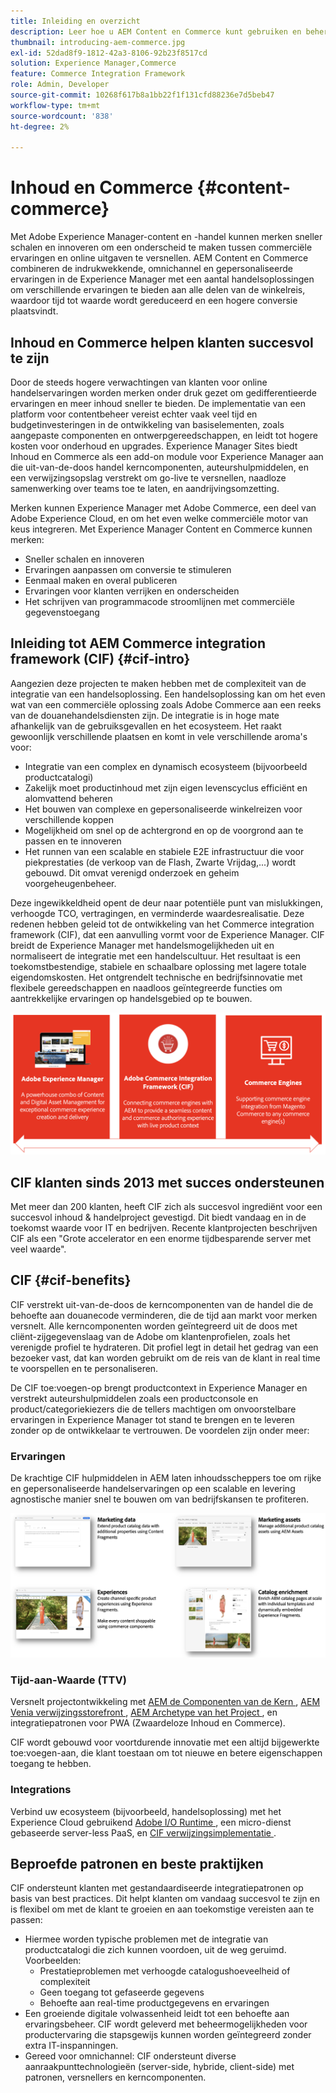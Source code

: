 ```yaml
---
title: Inleiding en overzicht
description: Leer hoe u AEM Content en Commerce kunt gebruiken en beheren met handige artikelen over integratie, en hoe u kunt beginnen met AEM Storefront.
thumbnail: introducing-aem-commerce.jpg
exl-id: 52dad8f9-1812-42a3-8106-92b23f8517cd
solution: Experience Manager,Commerce
feature: Commerce Integration Framework
role: Admin, Developer
source-git-commit: 10268f617b8a1bb22f1f131cfd88236e7d5beb47
workflow-type: tm+mt
source-wordcount: '838'
ht-degree: 2%

---
```



# Inhoud en Commerce {#content-commerce}

Met Adobe Experience Manager-content en -handel kunnen merken sneller schalen en innoveren om een onderscheid te maken tussen commerciële ervaringen en online uitgaven te versnellen. AEM Content en Commerce combineren de indrukwekkende, omnichannel en gepersonaliseerde ervaringen in de Experience Manager met een aantal handelsoplossingen om verschillende ervaringen te bieden aan alle delen van de winkelreis, waardoor tijd tot waarde wordt gereduceerd en een hogere conversie plaatsvindt.

## Inhoud en Commerce helpen klanten succesvol te zijn

Door de steeds hogere verwachtingen van klanten voor online handelservaringen worden merken onder druk gezet om gedifferentieerde ervaringen en meer inhoud sneller te bieden. De implementatie van een platform voor contentbeheer vereist echter vaak veel tijd en budgetinvesteringen in de ontwikkeling van basiselementen, zoals aangepaste componenten en ontwerpgereedschappen, en leidt tot hogere kosten voor onderhoud en upgrades. Experience Manager Sites biedt Inhoud en Commerce als een add-on module voor Experience Manager aan die uit-van-de-doos handel kerncomponenten, auteurshulpmiddelen, en een verwijzingsopslag verstrekt om go-live te versnellen, naadloze samenwerking over teams toe te laten, en aandrijvingsomzetting.

Merken kunnen Experience Manager met Adobe Commerce, een deel van Adobe Experience Cloud, en om het even welke commerciële motor van keus integreren. Met Experience Manager Content en Commerce kunnen merken:

* Sneller schalen en innoveren
* Ervaringen aanpassen om conversie te stimuleren
* Eenmaal maken en overal publiceren
* Ervaringen voor klanten verrijken en onderscheiden
* Het schrijven van programmacode stroomlijnen met commerciële gegevenstoegang

## Inleiding tot AEM Commerce integration framework (CIF) {#cif-intro}

Aangezien deze projecten te maken hebben met de complexiteit van de integratie van een handelsoplossing. Een handelsoplossing kan om het even wat van een commerciële oplossing zoals Adobe Commerce aan een reeks van de douanehandelsdiensten zijn. De integratie is in hoge mate afhankelijk van de gebruiksgevallen en het ecosysteem. Het raakt gewoonlijk verschillende plaatsen en komt in vele verschillende aroma&#39;s voor:

* Integratie van een complex en dynamisch ecosysteem (bijvoorbeeld productcatalogi)
* Zakelijk moet productinhoud met zijn eigen levenscyclus efficiënt en alomvattend beheren
* Het bouwen van complexe en gepersonaliseerde winkelreizen voor verschillende koppen
* Mogelijkheid om snel op de achtergrond en op de voorgrond aan te passen en te innoveren
* Het runnen van een scalable en stabiele E2E infrastructuur die voor piekprestaties (de verkoop van de Flash, Zwarte Vrijdag,...) wordt gebouwd. Dit omvat verenigd onderzoek en geheim voorgeheugenbeheer.

Deze ingewikkeldheid opent de deur naar potentiële punt van mislukkingen, verhoogde TCO, vertragingen, en verminderde waardesrealisatie. Deze redenen hebben geleid tot de ontwikkeling van het Commerce integration framework (CIF), dat een aanvulling vormt voor de Experience Manager. CIF breidt de Experience Manager met handelsmogelijkheden uit en normaliseert de integratie met een handelscultuur. Het resultaat is een toekomstbestendige, stabiele en schaalbare oplossing met lagere totale eigendomskosten. Het ontgrendelt technische en bedrijfsinnovatie met flexibele gereedschappen en naadloos geïntegreerde functies om aantrekkelijke ervaringen op handelsgebied op te bouwen.

![ CIF Elementen ](./assets/CIF/CIF_Overview.png)

## CIF klanten sinds 2013 met succes ondersteunen

Met meer dan 200 klanten, heeft CIF zich als succesvol ingrediënt voor een succesvol inhoud &amp; handelproject gevestigd. Dit biedt vandaag en in de toekomst waarde voor IT en bedrijven. Recente klantprojecten beschrijven CIF als een &quot;Grote accelerator en een enorme tijdbesparende server met veel waarde&quot;.

## CIF {#cif-benefits}

CIF verstrekt uit-van-de-doos de kerncomponenten van de handel die de behoefte aan douanecode verminderen, die de tijd aan markt voor merken versnelt. Alle kerncomponenten worden geïntegreerd uit de doos met cliënt-zijgegevenslaag van de Adobe om klantenprofielen, zoals het verenigde profiel te hydrateren. Dit profiel legt in detail het gedrag van een bezoeker vast, dat kan worden gebruikt om de reis van de klant in real time te voorspellen en te personaliseren.

De CIF toe:voegen-op brengt productcontext in Experience Manager en verstrekt auteurshulpmiddelen zoals een productconsole en product/categoriekiezers die de tellers machtigen om onvoorstelbare ervaringen in Experience Manager tot stand te brengen en te leveren zonder op de ontwikkelaar te vertrouwen. De voordelen zijn onder meer:

### Ervaringen

De krachtige CIF hulpmiddelen in AEM laten inhoudsscheppers toe om rijke en gepersonaliseerde handelservaringen op een scalable en levering agnostische manier snel te bouwen om van bedrijfskansen te profiteren.

![ CIF Elementen ](./assets/CIF/CIF_Product_Experience_Management.png)

### Tijd-aan-Waarde (TTV)

Versnelt projectontwikkeling met [ AEM de Componenten van de Kern ](https://www.aemcomponents.dev/), [ AEM Venia verwijzingsstorefront ](https://github.com/adobe/aem-cif-guides-venia), [ AEM Archetype van het Project ](https://experienceleague.adobe.com/docs/experience-manager-core-components/using/developing/archetype/overview.html?lang=nl-NL), en integratiepatronen voor PWA (Zwaardeloze Inhoud en Commerce).

CIF wordt gebouwd voor voortdurende innovatie met een altijd bijgewerkte toe:voegen-aan, die klant toestaan om tot nieuwe en betere eigenschappen toegang te hebben.

### Integrations

Verbind uw ecosysteem (bijvoorbeeld, handelsoplossing) met het Experience Cloud gebruikend [ Adobe I/O Runtime ](https://www.adobe.io/apis/experienceplatform/runtime.html), een micro-dienst gebaseerde server-less PaaS, en [ CIF verwijzingsimplementatie ](https://github.com/adobe/commerce-cif-graphql-integration-reference).

## Beproefde patronen en beste praktijken

CIF ondersteunt klanten met gestandaardiseerde integratiepatronen op basis van best practices. Dit helpt klanten om vandaag succesvol te zijn en is flexibel om met de klant te groeien en aan toekomstige vereisten aan te passen:

* Hiermee worden typische problemen met de integratie van productcatalogi die zich kunnen voordoen, uit de weg geruimd. Voorbeelden:
   * Prestatieproblemen met verhoogde catalogushoeveelheid of complexiteit
   * Geen toegang tot gefaseerde gegevens
   * Behoefte aan real-time productgegevens en ervaringen
* Een groeiende digitale volwassenheid leidt tot een behoefte aan ervaringsbeheer. CIF wordt geleverd met beheermogelijkheden voor productervaring die stapsgewijs kunnen worden geïntegreerd zonder extra IT-inspanningen.
* Gereed voor omnichannel: CIF ondersteunt diverse aanraakpunttechnologieën (server-side, hybride, client-side) met patronen, versnellers en kerncomponenten.
